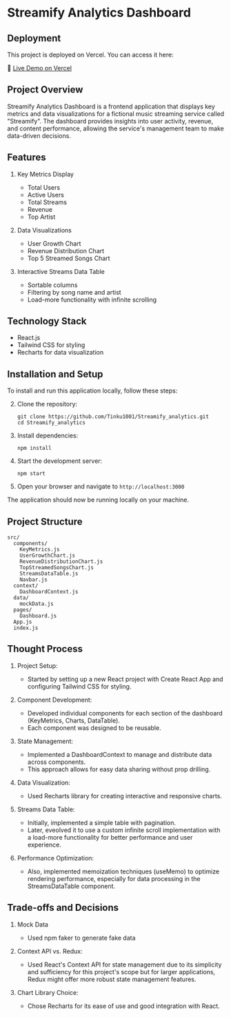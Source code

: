 # Streamify Analytics Dashboard

## Deployment

This project is deployed on Vercel. You can access it here:

🔗 [Live Demo on Vercel](https://streamify-analytics-psi.vercel.app/)


## Project Overview 


Streamify Analytics Dashboard is a frontend application that displays key metrics and data visualizations for a fictional music streaming service called "Streamify". The dashboard provides insights into user activity, revenue, and content performance, allowing the service's management team to make data-driven decisions.

## Features

1. Key Metrics Display
   - Total Users
   - Active Users
   - Total Streams
   - Revenue
   - Top Artist

2. Data Visualizations
   - User Growth Chart
   - Revenue Distribution Chart
   - Top 5 Streamed Songs Chart

3. Interactive Streams Data Table
   - Sortable columns
   - Filtering by song name and artist
   - Load-more functionality with infinite scrolling

## Technology Stack

- React.js
- Tailwind CSS for styling
- Recharts for data visualization

## Installation and Setup

To install and run this application locally, follow these steps:


2. Clone the repository:
   ```
   git clone https://github.com/Tinku1001/Streamify_analytics.git
   cd Streamify_analytics
   ```

3. Install dependencies:
   ```
   npm install
   ```

4. Start the development server:
   ```
   npm start
   ```

5. Open your browser and navigate to `http://localhost:3000`

The application should now be running locally on your machine.


## Project Structure

```
src/
  components/
    KeyMetrics.js
    UserGrowthChart.js
    RevenueDistributionChart.js
    TopStreamedSongsChart.js
    StreamsDataTable.js
    Navbar.js
  context/
    DashboardContext.js
  data/
    mockData.js
  pages/
    Dashboard.js
  App.js
  index.js
```

## Thought Process

1. Project Setup:
   - Started by setting up a new React project with Create React App and configuring Tailwind CSS for styling.

2. Component Development:
   - Developed individual components for each section of the dashboard (KeyMetrics, Charts, DataTable).
   - Each component was designed to be reusable.

3. State Management:
   - Implemented a DashboardContext to manage and distribute data across components.
   - This approach allows for easy data sharing without prop drilling.

4. Data Visualization:
   - Used Recharts library for creating interactive and responsive charts.

5. Streams Data Table:
   - Initially, implemented a simple table with pagination.
   - Later, eveolved it to use a custom infinite scroll implementation with a load-more functionality for better performance and user experience.

7. Performance Optimization:
   - Also, implemented memoization techniques (useMemo) to optimize rendering performance, especially for data processing in the StreamsDataTable component.

## Trade-offs and Decisions

1. Mock Data 
   - Used npm faker to generate fake data

2. Context API vs. Redux:
   - Used React's Context API for state management due to its simplicity and sufficiency for this project's scope but for larger applications, Redux might offer more robust state management features.

3. Chart Library Choice:
   - Chose Recharts for its ease of use and good integration with React.


